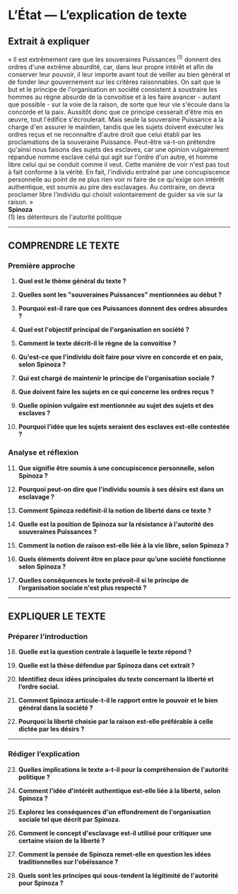 # L’État — L’explication de texte

## Extrait à expliquer
« Il est extrêmement rare que les souveraines Puissances&#x202F;<sup>(1)</sup> donnent des ordres d'une extrême absurdité, car, dans leur propre intérêt et afin de conserver leur pouvoir, il leur importe avant tout de veiller au bien général et de fonder leur gouvernement sur les critères raisonnables. On sait que le but et le principe de l'organisation en société consistent à soustraire les hommes au règne absurde de la convoitise et à les faire avancer - autant que possible - sur la voie de la raison, de sorte que leur vie s'écoule dans la concorde et la paix. Aussitôt donc que ce principe cesserait d'être mis en œuvre, tout l'édifice s'écroulerait. Mais seule la souveraine Puissance a la charge d'en assurer le maintien, tandis que les sujets doivent exécuter les ordres reçus et ne reconnaître d'autre droit que celui établi par les proclamations de la souveraine Puissance. Peut-être va-t-on prétendre qu'ainsi nous faisons des sujets des esclaves, car une opinion vulgairement répandue nomme esclave celui qui agit sur l'ordre d'un autre, et homme libre celui qui se conduit comme il veut. Cette manière de voir n'est pas tout à fait conforme à la vérité. En fait, l'individu entraîné par une concupiscence personnelle au point de ne plus rien voir ni faire de ce qu'exige son intérêt authentique, est soumis au pire des esclavages. Au contraire, on devra proclamer libre l'individu qui choisit volontairement de guider sa vie sur la raison. »  
**Spinoza**  
(1) les détenteurs de l'autorité politique

---

## COMPRENDRE LE TEXTE

### Première approche

1. **Quel est le thème général du texte ?**  
   
2. **Quelles sont les "souveraines Puissances" mentionnées au début ?**  

3. **Pourquoi est-il rare que ces Puissances donnent des ordres absurdes ?**  

4. **Quel est l'objectif principal de l'organisation en société ?**  

5. **Comment le texte décrit-il le règne de la convoitise ?**  

6. **Qu'est-ce que l'individu doit faire pour vivre en concorde et en paix, selon Spinoza ?**  

7. **Qui est chargé de maintenir le principe de l'organisation sociale ?**  

8. **Que doivent faire les sujets en ce qui concerne les ordres reçus ?**  

9. **Quelle opinion vulgaire est mentionnée au sujet des sujets et des esclaves ?**  

10. **Pourquoi l'idée que les sujets seraient des esclaves est-elle contestée ?**  

### Analyse et réflexion

11. **Que signifie être soumis à une concupiscence personnelle, selon Spinoza ?**  

12. **Pourquoi peut-on dire que l'individu soumis à ses désirs est dans un esclavage ?**  

13. **Comment Spinoza redéfinit-il la notion de liberté dans ce texte ?**  

14. **Quelle est la position de Spinoza sur la résistance à l'autorité des souveraines Puissances ?**  

15. **Comment la notion de raison est-elle liée à la vie libre, selon Spinoza ?**  

16. **Quels éléments doivent être en place pour qu’une société fonctionne selon Spinoza ?**  

17. **Quelles conséquences le texte prévoit-il si le principe de l’organisation sociale n'est plus respecté ?**  

---

## EXPLIQUER LE TEXTE

### Préparer l’introduction

18. **Quelle est la question centrale à laquelle le texte répond ?**  

19. **Quelle est la thèse défendue par Spinoza dans cet extrait ?**  

20. **Identifiez deux idées principales du texte concernant la liberté et l’ordre social.**  

21. **Comment Spinoza articule-t-il le rapport entre le pouvoir et le bien général dans la société ?**  

22. **Pourquoi la liberté choisie par la raison est-elle préférable à celle dictée par les désirs ?**  

---

### Rédiger l’explication

23. **Quelles implications le texte a-t-il pour la compréhension de l'autorité politique ?**  

24. **Comment l'idée d'intérêt authentique est-elle liée à la liberté, selon Spinoza ?**  

25. **Explorez les conséquences d'un effondrement de l'organisation sociale tel que décrit par Spinoza.**  

26. **Comment le concept d'esclavage est-il utilisé pour critiquer une certaine vision de la liberté ?**  

27. **Comment la pensée de Spinoza remet-elle en question les idées traditionnelles sur l'obéissance ?**  

28. **Quels sont les principes qui sous-tendent la légitimité de l'autorité pour Spinoza ?**  